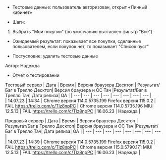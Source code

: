 * Тестовые данные: пользователь авторизован, открыт «Личный кабинет»

* Шаги:
1.	Выбрать "Мои покупки" (по умолчанию выставлен фильтр "Все")

* Ожидаемый результат: показывает все покупки, сделанные пользователем, если покупок нет, то показывает "Список пуст"

* Постусловие: удалить тестовые данные

Автор: Надежда

* Отчет о тестировании
  
Тестовый сервер
| Дата | Время | Версия браузера Десктоп | Результат/Баг в Трелло Десктоп|  Версия браузера и ОС Тач |Результат/Баг в Трелло Тач| Дата релиза| QA  |
| --- | --- | --- | --- |  --- | --- | --- | --- |   
| 14.07.23 | 14:34 | Chrome версия 114.0.5735.199 Firefox версия 115.0.2 | FAIL https://trello.com/c/Tlz8npPC | Chrome версия 114.0.5735.196 MIUI 12.5.13 | FAIL https://trello.com/c/Tlz8npPC | 16.06.23 | Надежда |  

Продовый сервер
| Дата | Время | Версия браузера Десктоп | Результат/Баг в Трелло Десктоп|  Версия браузера и ОС Тач |Результат/Баг в Трелло Тач| Дата релиза| QA |
| --- | --- | --- | --- |  --- | --- | --- | --- |   
| 14.07.23 | 14:39 | Chrome версия 114.0.5735.199 Firefox версия 115.0.2 | FAIL https://trello.com/c/Tlz8npPC | Chrome версия 115.0.5790.171 MIUI 12.5.13 | FAIL https://trello.com/c/Tlz8npPC | 16.06.23 | Надежда |  

